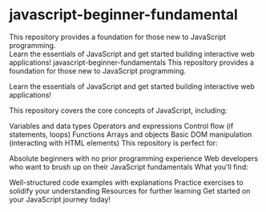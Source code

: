 # javascript-beginner-fundamental
This repository provides a foundation for those new to JavaScript programming.  
Learn the essentials of JavaScript and get started building interactive web applications!
javascript-beginner-fundamentals
This repository provides a foundation for those new to JavaScript programming.

Learn the essentials of JavaScript and get started building interactive web applications!

This repository covers the core concepts of JavaScript, including:

Variables and data types
Operators and expressions
Control flow (if statements, loops)
Functions
Arrays and objects
Basic DOM manipulation (interacting with HTML elements)
This repository is perfect for:

Absolute beginners with no prior programming experience
Web developers who want to brush up on their JavaScript fundamentals
What you'll find:

Well-structured code examples with explanations
Practice exercises to solidify your understanding
Resources for further learning
Get started on your JavaScript journey today!
